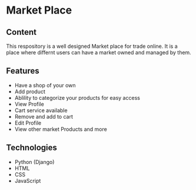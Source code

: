 # Market Place
## Content
This respository is a well designed Market place for trade online. It is a place where differnt users can have a market owned and managed by them.

## Features
- Have a shop of your own
- Add product
- Ablility to categorize your products for easy access
- View Profile
- Cart service available
- Remove and add to cart
- Edit Profile 
- View other market Products and more

## Technologies
- Python (Django)
- HTML
- CSS
- JavaScript
